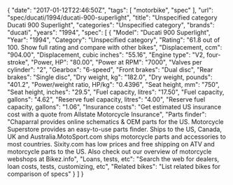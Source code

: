 {
    "date": "2017-01-12T22:46:50Z",
    "tags": [
        "motorbike",
        "spec"
    ],
    "url": "spec\/ducati\/1994\/ducati-900-superlight",
    "title": "Unspecified category Ducati 900 Superlight",
    "categories": "Unspecified category",
    "brands": "ducati",
    "years": "1994",
    "spec": [
        {
            "Model": "Ducati 900 Superlight",
            "Year": "1994",
            "Category": "Unspecified category",
            "Rating": "61.8 out of 100. Show full rating and compare with other bikes",
            "Displacement, ccm": "904.00",
            "Displacement, cubic inches": "55.16",
            "Engine type": "V2, four-stroke",
            "Power, HP": "80.00",
            "Power at RPM": "7000",
            "Valves per cylinder": "2",
            "Gearbox": "6-speed",
            "Front brakes": "Dual disc",
            "Rear brakes": "Single disc",
            "Dry weight, kg": "182.0",
            "Dry weight, pounds": "401.2",
            "Power\/weight ratio, HP\/kg": "0.4396",
            "Seat height, mm": "750",
            "Seat height, inches": "29.5",
            "Fuel capacity, litres": "17.50",
            "Fuel capacity, gallons": "4.62",
            "Reserve fuel capacity, litres": "4.00",
            "Reserve fuel capacity, gallons": "1.06",
            "Insurance costs": "Get estimated US insurance cost with a quote from Allstate Motorcycle Insurance",
            "Parts finder": "Chaparral provides online schematics & OEM parts for the US.   Motorcycle Superstore provides an easy-to-use parts finder. Ships to the US, Canada, UK and Australia.MotoSport.com ships motorcycle parts and accessories to most countries.    Sixity.com has low prices and free shipping on ATV and motorcycle parts to the US. Also check out our overview of motorcycle webshops at Bikez.info",
            "Loans, tests, etc": "Search the web for dealers, loan costs, tests, customizing, etc",
            "Related bikes": "List related bikes for comparison of specs"
        }
    ]
}